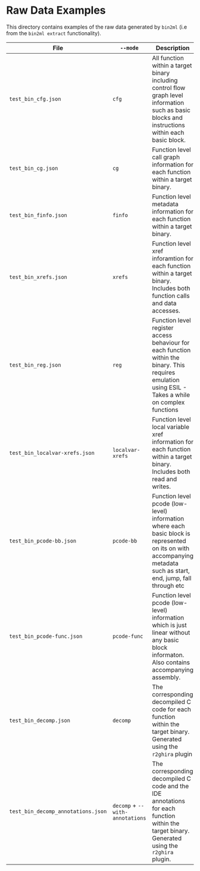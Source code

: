 # Raw Data Examples

This directory contains examples of the raw data generated by `bin2ml` (i.e from the `bin2ml extract` functionality).

| File                 | `--mode` | Description                                                                                                                                                        |
|----------------------|---------|--------------------------------------------------------------------------------------------------------------------------------------------------------------------|
| `test_bin_cfg.json`  | `cfg`   | All function within a target binary including control flow graph level information such as basic blocks and instructions within each basic block.                  |
| `test_bin_cg.json`   | `cg` | Function level call graph information for each function within a target binary.                                                                                    |
| `test_bin_finfo.json` | `finfo` | Function level metadata information for each function within a target binary.                                                                                      |
| `test_bin_xrefs.json` | `xrefs` | Function level xref inforamtion for each function within a target binary. Includes both function calls and data accesses.                                          |
| `test_bin_reg.json`   | `reg` | Function level register access behaviour for each function within the binary. This requires emulation using ESIL - Takes a while on complex functions              |
|`test_bin_localvar-xrefs.json` | `localvar-xrefs` | Function level local variable xref information for each function within a target binary. Includes both read and writes.                                            |
| `test_bin_pcode-bb.json` | `pcode-bb` | Function level pcode (low-level) information where each basic block is represented on its on with accompanying metadata such as start, end, jump, fall through etc |
| `test_bin_pcode-func.json` | `pcode-func` | Function level pcode (low-level) information which is just linear without any basic block informaton. Also contains accompanying assembly.                         |
| `test_bin_decomp.json` | `decomp` | The corresponding decompiled C code for each function within the target binary. Generated using the `r2ghira` plugin                                                 |
| `test_bin_decomp_annotations.json`| `decomp` + `--with-annotations`| The corresponding decompiled C code and the IDE annotations for each function within the target binary. Generated using the `r2ghira` plugin.                   |
